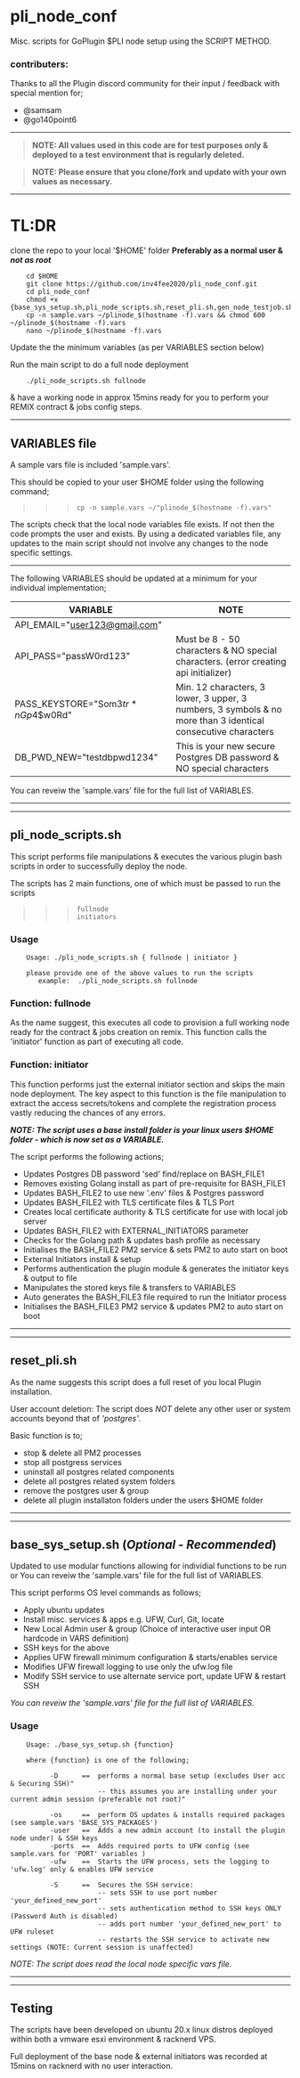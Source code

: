 # pli_node_conf
Misc. scripts for GoPlugin $PLI node setup using the SCRIPT METHOD.

### contributers: 
Thanks to all the Plugin discord community for their input / feedback with special mention for;
- @samsam
- @go140point6
---

> **NOTE: All values used in this code are for test purposes only & deployed to a test environment that is regularly deleted.**

> **NOTE: Please ensure that you clone/fork and update with your own values as necessary.**

---

# TL:DR

clone the repo to your local '$HOME' folder **Preferably as a normal user & _not as root_**

        cd $HOME
        git clone https://github.com/inv4fee2020/pli_node_conf.git
        cd pli_node_conf
        chmod +x {base_sys_setup.sh,pli_node_scripts.sh,reset_pli.sh,gen_node_testjob.sh}
        cp -n sample.vars ~/plinode_$(hostname -f).vars && chmod 600 ~/plinode_$(hostname -f).vars
        nano ~/plinode_$(hostname -f).vars

Update the the minimum variables (as per VARIABLES section below) 

Run the main script to do a full node deployment

        ./pli_node_scripts.sh fullnode

& have a working node in approx 15mins ready for you to perform your REMIX contract & jobs config steps.



---
## VARIABLES file

A sample vars file is included 'sample.vars'.

This should be copied to your user $HOME folder using the following command;

>>>     cp -n sample.vars ~/"plinode_$(hostname -f).vars"

The scripts check that the local node variables file exists. If not then the code prompts the user and exists.
By using a dedicated variables file, any updates to the main script should not involve any changes to the node specific settings.

---

The following VARIABLES should be updated at a minimum for your individual implementation;

| VARIABLE |  NOTE |
|----------|-------|
|API_EMAIL="user123@gmail.com"||
|API_PASS="passW0rd123"|Must be 8 - 50 characters & NO special characters. (error creating api initializer)|
|PASS_KEYSTORE="Som3$tr*nGp4$$w0Rd"| Min. 12 characters, 3 lower, 3 upper, 3 numbers, 3 symbols & no more than 3 identical consecutive characters|
|DB_PWD_NEW="testdbpwd1234"|This is your new secure Postgres DB password & NO special characters|

You can reveiw the 'sample.vars' file for the full list of VARIABLES.




---
---
## pli_node_scripts.sh

This script performs file manipulations & executes the various plugin bash scripts in order 
to successfully deploy the node. 

The scripts has 2 main functions, one of which must be passed to run the scripts

>>>     fullnode
>>>     initiators

### Usage

        Usage: ./pli_node_scripts.sh { fullnode | initiator }

        please provide one of the above values to run the scripts
           example:  ./pli_node_scripts.sh fullnode

### Function: fullnode

As the name suggest, this executes all code to provision a full working node ready for the contract & jobs creation on remix.
This function calls the 'initiator' function as part of executing all code.


### Function: initiator
This function performs just the external initiator section and skips the main node deployment. 
The key aspect to this function is the file manipulation to extract the access secrets/tokens and complete the registration process vastly reducing the chances of any errors.



**_NOTE: The script uses a base install folder is your linux users $HOME folder - which is now set as a VARIABLE._**

The script performs the following actions;

- Updates Postgres DB password 'sed' find/replace on BASH_FILE1
- Removes existing Golang install as part of pre-requisite for BASH_FILE1
- Updates BASH_FILE2 to use new '.env' files & Postgres password
- Updates BASH_FILE2 with TLS certificate files & TLS Port
- Creates local certificate authority & TLS certificate for use with local job server
- Updates BASH_FILE2 with EXTERNAL_INITIATORS parameter
- Checks for the Golang path & updates bash profile as necessary
- Initialises the BASH_FILE2 PM2 service & sets PM2 to auto start on boot
- External Initiators install & setup
- Performs authentication the plugin module & generates the initiator keys & output to file
- Manipulates the stored keys file & transfers to VARIABLES
- Auto generates the BASH_FILE3 file required to run the Initiator process
- Initialises the BASH_FILE3 PM2 service & updates PM2 to auto start on boot

---
---


## reset_pli.sh

As the name suggests this script does a full reset of you local Plugin installation.

User account deletion: The script does _NOT_ delete any other user or system accounts beyond that of _'postgres'_.

Basic function is to;

- stop & delete all PM2 processes
- stop all postgress services
- uninstall all postgres related components
- delete all postgres related system folders
- remove the postgres user & group
- delete all plugin installaton folders under the users $HOME folder


---
---


## base_sys_setup.sh (_Optional - Recommended_)

Updated to use modular functions allowing for individial functions to be run or 
You can reveiw the 'sample.vars' file for the full list of VARIABLES.

This script performs OS level commands as follows;

- Apply ubuntu updates
- Install misc. services & apps e.g. UFW, Curl, Git, locate 
- New Local Admin user & group (Choice of interactive user input OR hardcode in VARS definition)
- SSH keys for the above 
- Applies UFW firewall minimum configuration & starts/enables service
- Modifies UFW firewall logging to use only the ufw.log file
- Modify SSH service to use alternate service port, update UFW & restart SSH

_You can reveiw the 'sample.vars' file for the full list of VARIABLES._
### Usage

        Usage: ./base_sys_setup.sh {function}

        where {function} is one of the following;

              -D      ==  performs a normal base setup (excludes User acc & Securing SSH)"
                          -- this assumes you are installing under your current admin session (preferable not root)"

              -os     ==  perform OS updates & installs required packages (see sample.vars 'BASE_SYS_PACKAGES')
              -user   ==  Adds a new admin account (to install the plugin node under) & SSH keys
              -ports  ==  Adds required ports to UFW config (see sample.vars for 'PORT' variables )
              -ufw    ==  Starts the UFW process, sets the logging to 'ufw.log' only & enables UFW service

              -S      ==  Secures the SSH service:
                          -- sets SSH to use port number 'your_defined_new_port'
                          -- sets authentication method to SSH keys ONLY (Password Auth is disabled)
                          -- adds port number 'your_defined_new_port' to UFW ruleset
                          -- restarts the SSH service to activate new settings (NOTE: Current session is unaffected)

*_NOTE: The script does read the local node specific vars file._*

---
---


## Testing

The scripts have been developed on ubuntu 20.x linux distros deployed within both a vmware esxi environment & racknerd VPS.

Full deployment of the base node & external initiators was recorded at 15mins on racknerd with no user interaction. 